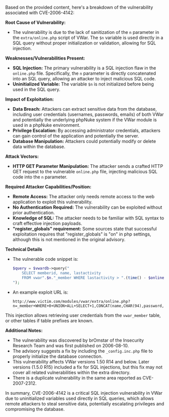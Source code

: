 Based on the provided content, here's a breakdown of the vulnerability associated with CVE-2006-4142:

**Root Cause of Vulnerability:**
- The vulnerability is due to the lack of sanitization of the `n` parameter in the `extra/online.php` script of VWar. The `$n` variable is used directly in a SQL query without proper initialization or validation, allowing for SQL injection.

**Weaknesses/Vulnerabilities Present:**
- **SQL Injection:** The primary vulnerability is a SQL injection flaw in the `online.php` file. Specifically, the `n` parameter is directly concatenated into an SQL query, allowing an attacker to inject malicious SQL code.
- **Uninitialized Variable:** The variable `$n` is not initialized before being used in the SQL query.

**Impact of Exploitation:**
- **Data Breach:** Attackers can extract sensitive data from the database, including user credentials (usernames, passwords, emails) of both VWar and potentially the underlying phpNuke system if the VWar module is used in a phpNuke environment.
- **Privilege Escalation:**  By accessing administrator credentials, attackers can gain control of the application and potentially the server.
- **Database Manipulation:** Attackers could potentially modify or delete data within the database.

**Attack Vectors:**
- **HTTP GET Parameter Manipulation:** The attacker sends a crafted HTTP GET request to the vulnerable `online.php` file, injecting malicious SQL code into the `n` parameter.

**Required Attacker Capabilities/Position:**
- **Remote Access:** The attacker only needs remote access to the web application to exploit this vulnerability.
- **No Authentication Required:** The vulnerability can be exploited without prior authentication.
- **Knowledge of SQL:** The attacker needs to be familiar with SQL syntax to craft effective injection payloads.
- **"register_globals" requirement:** Some sources state that successful exploitation requires that "register_globals" is "on" in php settings, although this is not mentioned in the original advisory.

**Technical Details**
- The vulnerable code snippet is:
  ```php
  $query = $vwardb->query("
      SELECT memberid, name, lastactivity
      FROM vwar".$n."_member WHERE lastactivity > ".(time() - $onlinetime * 60)."
  ");
  ```
-  An example exploit URL is:
    ```
    http://www.victim.com/modules/vwar/extra/online.php?n=_member+WHERE+0+UNION+ALL+SELECT+1,CONCAT(name,CHAR(94),password,CHAR(94),email),3+FROM+vwar_member/*
    ```
This injection allows retrieving user credentials from the `vwar_member` table, or other tables if table prefixes are known.

**Additional Notes:**
- The vulnerability was discovered by brOmstar of the Insecurity Research Team and was first published on 2006-08-10.
- The advisory suggests a fix by including the `_config.inc.php` file to properly initialize the database connection.
- This vulnerability affects VWar versions 1.50 R14 and below. Later versions (1.5.0 R15) included a fix for SQL injections, but this fix may not cover all related vulnerabilities within the extra directory.
- There is a duplicate vulnerability in the same area reported as CVE-2007-2312.

In summary, CVE-2006-4142 is a critical SQL injection vulnerability in VWar due to uninitialized variables used directly in SQL queries, which allows remote attackers to steal sensitive data, potentially escalating privileges and compromising the database.